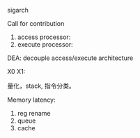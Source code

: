  sigarch

Call for contribution

1. access processor:
2. execute processor:

DEA: decouple access/execute architecture


X0 X1:


量化，stack, 指令分类。


Memory latency:
1. reg rename
2. queue
3. cache
